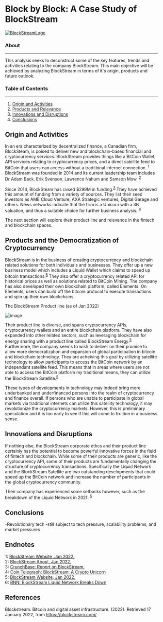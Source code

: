 # Block by Block: A Case Study of BlockStream

[![BlockStreamLogo](https://github.com/benjaminweymouth/Blockchain-Work/blob/main/Resources/blockstreamlogo2.png)]()

### About ###
-----------------------------
This analysis seeks to deconstruct some of the key features, trends and activities relating to the company BlockStream. This main objective will be achieved by analyzing BlockStream in terms of it's origin, products and future outlook. 

### Table of Contents ### 
-----------------------------
1. [Origin and Activities](#origin-and-activities) 
2. [Products and Relevance](#products-and-relevance) 
4. [Innovations and Disruptions](#innovations-and-disruptions) 
5. [Conclusions](#conclusions)

## Origin and Activities

In an era characterized by decentralized finance, a Canadian firm, BlockSteam, is poised to deliver new and blockchain-based financial and cryptocurrency services. BlockStream provides things like a BitCoin Wallet, API services relating to cryptocurrency prices, and a direct satellite feed to BitCoin that users can access without a traditional internet connection. <sup>[1](#myendnote1)</sup> BlockStream was founded in 2014 and its current leadership team includes Dr Adam Back, Erik Svenson, Lawrence Nahum and Samson Mow. <sup>[2](#myendnote2)</sup>

Since 2014, BlockSteam has raised $299M in funding.<sup>[3](#myendnote3)</sup> They have achieved this amount of funding from a variety of sources. They list their seed investors as AME Cloud Venture, AXA Strategic ventures, Digital Garage and others. News networks indicate that the firm is a Unicorn with a 3B valuation, and thus a suitable choice for further business analysis. <sup>[4](#myendnote4)</sup>

The next section will explore their product line and relevance in the fintech and blockchain spaces. 

## Products and the Democratization of Cryptocurrency

BlockStream is in the business of creating cryptocurrency and blockchain related solutions for both individuals and businesses. They offer up a new business model which includes a Liquid Wallet which claims to speed up bitcoin transactions.<sup>[5](#myendnote5)</sup> They also offer a cryptocurrency related API for historical prices as well as solutions related to BitCoin Mining. The company has also developed their own blockchain platform, called Elements. On Elements, users can build off the bitcoin protocol to execute transactions and spin up their own blockchains.  
 
The BlockStream Product line (as of Jan 2022) 

![image](https://user-images.githubusercontent.com/47256041/150037619-72051637-6b08-47e5-850d-c072c124c4be.png)

Their product line is diverse, and spans cryptocurrency APIs, cryptocurrency wallets and an entire blockchain platform. They have also expanded into other related sectors, such as leveraging blockchain for energy sharing with a product line called BlockStream Energy.<sup>[5](#myendnote5)</sup> Furthermore, the company seems to wish to deliver on their promise to allow more democratization and expansion of global participation in bitcoin and blockchain technology. They are acheiving this goal by utilizing satellite technology to allow participants to access the BitCoin network by an independant satellite feed. This means that in areas where users are not able to access the BitCoin platform my traditional means, they can utilize the BlockStream Satellite.<sup>[5](#myendnote5)</sup> 

These types of developments in technology may indeed bring more underbanked and underfinanced persons into the realm of cryptocurrency and finance overall. If persons who are unable to participate in global markets via traditional internets can utilize this satellity technology, it may revolutionize the cryptocurrency markets. However, this is preliminary speculation and it is too early to see if this will come to fruition in a business sense. 

## Innovations and Disruptions

If nothing else, the BlockStream corporate ethos and their product line certainly has the potential to become powerful innovative forces in the field of fintech and blockchain. While some of their products are generic, like the cryptocurrency API, some of their products are fundamentally changing the structure of cryptocurrency transactions. Specifically the Liquid Network and the BlockStream Satellite are two outstanding developments that could speed up the BitCoin network and increase the number of participants in the global cryptocurrency community. 

Their company has experienced some setbacks however, such as the breakdown of the Liquid Network in 2021. <sup>[5](#myendnote5)</sup> 







## Conclusions
-Revolutionary tech
-still subject to tech pressure, scalability problems, and market pressures 

## Endnotes
<a name="myendnote1">1</a>: [BlockStream Website, Jan 2022.](https://blockstream.com/) <br/>
<a name="myendnote2">2</a>: [BlockStream About, Jan 2022.](https://blockstream.com/about/) <br/>
<a name="myendnote3">3</a>: [CrunchBase: Report on BlockStream.]( https://www.crunchbase.com/organization/blockstream/company_financials) <br/>
<a name="myendnote4">4</a>: [Coin Telegraph: BlockStream: A Crypto Unicorn](https://cointelegraph.com/news/canadian-bitcoin-miner-blockstream-joins-crypto-unicorns-with-3-2b-valuation) <br/>
<a name="myendnote5">5</a>: [BlockStream Website, Jan 2022.](https://blockstream.com/) <br/>
<a name="myendnote6">6</a>: [BNN: BlockStream Liquid Network Breaks Down](http://origin.bnn.ca/liquid-network-s-platform-for-faster-bitcoin-trades-breaks-down-1.1662129) <br/>

## References 

Blockstream: Bitcoin and digital asset infrastructure. (2022). Retrieved 17 January 2022, from https://blockstream.com/

